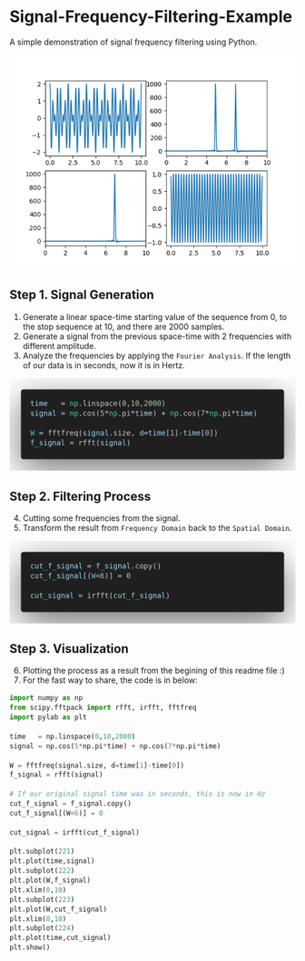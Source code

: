 # Signal-Frequency-Filtering-Example
A simple demonstration of signal frequency filtering using Python.

![Figure_1.png](static/Figure_1.png)


## Step 1. Signal Generation
1. Generate a linear space-time starting value of the sequence from 0, to the stop sequence at 10, and there are 2000 samples. 
2. Generate a signal from the previous space-time with 2 frequencies with different amplitude.
3. Analyze the frequencies by applying the `Fourier Analysis`. If the length of our data is in seconds, now it is in Hertz.

![code-1.png](static/code-1.png)

## Step 2. Filtering Process
4. Cutting some frequencies from the signal.
5. Transform the result from `Frequency Domain` back to the `Spatial Domain`.

![code-2.png](static/code-2.png)

## Step 3. Visualization
6. Plotting the process as a result from the begining of this readme file :)
7. For the fast way to share, the code is in below:

```python
import numpy as np
from scipy.fftpack import rfft, irfft, fftfreq
import pylab as plt

time   = np.linspace(0,10,2000)
signal = np.cos(5*np.pi*time) + np.cos(7*np.pi*time)

W = fftfreq(signal.size, d=time[1]-time[0])
f_signal = rfft(signal)

# If our original signal time was in seconds, this is now in Hz    
cut_f_signal = f_signal.copy()
cut_f_signal[(W<6)] = 0

cut_signal = irfft(cut_f_signal)

plt.subplot(221)
plt.plot(time,signal)
plt.subplot(222)
plt.plot(W,f_signal)
plt.xlim(0,10)
plt.subplot(223)
plt.plot(W,cut_f_signal)
plt.xlim(0,10)
plt.subplot(224)
plt.plot(time,cut_signal)
plt.show()
```
